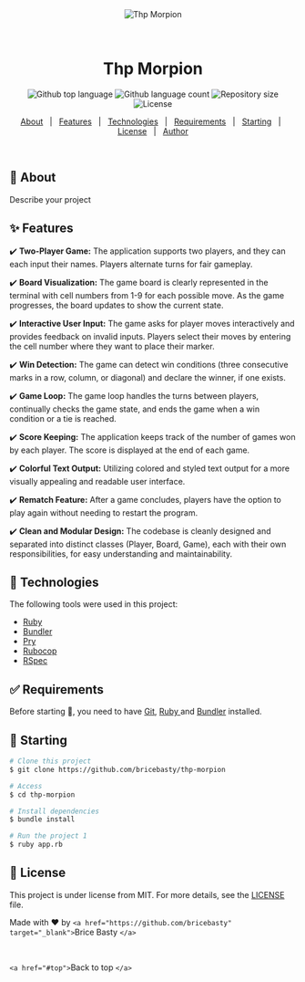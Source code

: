 <div align="center" id="top"> 
  <img src="./.github/app.gif" alt="Thp Morpion" />

&#xa0;

<!-- <a href="https://thpmorpion.netlify.app">Demo</a> -->

</div>

<h1 align="center">Thp Morpion</h1>

<p align="center">
  <img alt="Github top language" src="https://img.shields.io/github/languages/top/bricebasty/thp-morpion?color=56BEB8">

<img alt="Github language count" src="https://img.shields.io/github/languages/count/bricebasty/thp-morpion?color=56BEB8">

<img alt="Repository size" src="https://img.shields.io/github/repo-size/bricebasty/thp-morpion?color=56BEB8">

<img alt="License" src="https://img.shields.io/github/license/bricebasty/thp-morpion?color=56BEB8">

</p>

<p align="center">
  <a href="#dart-about">About</a>   |   
  <a href="#sparkles-features">Features</a>   |  
  <a href="#rocket-technologies">Technologies</a>   |  
  <a href="#white_check_mark-requirements">Requirements</a>   |  
  <a href="#checkered_flag-starting">Starting</a>   |  
  <a href="#memo-license">License</a>   |  
  <a href="https://github.com/bricebasty" target="_blank">Author</a>
</p>

<br>

## 🎯 About

Describe your project

## ✨ Features

✔️ **Two-Player Game:** The application supports two players, and they can each input their names. Players alternate turns for fair gameplay.

✔️ **Board Visualization:** The game board is clearly represented in the terminal with cell numbers from 1-9 for each possible move. As the game progresses, the board updates to show the current state.

✔️ **Interactive User Input:** The game asks for player moves interactively and provides feedback on invalid inputs. Players select their moves by entering the cell number where they want to place their marker.

✔️ **Win Detection:** The game can detect win conditions (three consecutive marks in a row, column, or diagonal) and declare the winner, if one exists.

✔️ **Game Loop:** The game loop handles the turns between players, continually checks the game state, and ends the game when a win condition or a tie is reached.

✔️ **Score Keeping:** The application keeps track of the number of games won by each player. The score is displayed at the end of each game.

✔️ **Colorful Text Output:** Utilizing colored and styled text output for a more visually appealing and readable user interface.

✔️ **Rematch Feature:** After a game concludes, players have the option to play again without needing to restart the program.

✔️ **Clean and Modular Design:** The codebase is cleanly designed and separated into distinct classes (Player, Board, Game), each with their own responsibilities, for easy understanding and maintainability.

## 🚀 Technologies

The following tools were used in this project:

- [Ruby](https://www.ruby-lang.org/en/)
- [Bundler](https://bundler.io/)
- [Pry](https://github.com/pry/pry)
- [Rubocop](https://github.com/rubocop/rubocop)
- [RSpec](https://rspec.info/)

## ✅ Requirements

Before starting 🏁, you need to have [Git](https://git-scm.com), [Ruby ](https://www.ruby-lang.org/en/)and [Bundler](https://bundler.io/) installed.

## 🏁 Starting

```bash
# Clone this project
$ git clone https://github.com/bricebasty/thp-morpion

# Access
$ cd thp-morpion

# Install dependencies
$ bundle install

# Run the project 1
$ ruby app.rb
```

## 📝 License

This project is under license from MIT. For more details, see the [LICENSE](LICENSE.md) file.

Made with ❤️ by `<a href="https://github.com/bricebasty" target="_blank">`Brice Basty `</a>`

&#xa0;

`<a href="#top">`Back to top `</a>`
